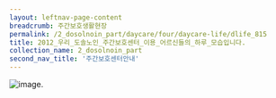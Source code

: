 ```yaml
--- 
layout: leftnav-page-content 
breadcrumb: 주간보호생활현장 
permalink: /2_dosolnoin_part/daycare/four/daycare-life/dlife_815
title: 2012_우리_도솔노인_주간보호센터_이용_어르신들의_하루_모습입니다.
collection_name: 2_dosolnoin_part
second_nav_title: '주간보호센터안내' 
---
```

![image]({{site.baseurl}}/resource_room/daycare-life/files/8-2012_ICO_76.jpg ).